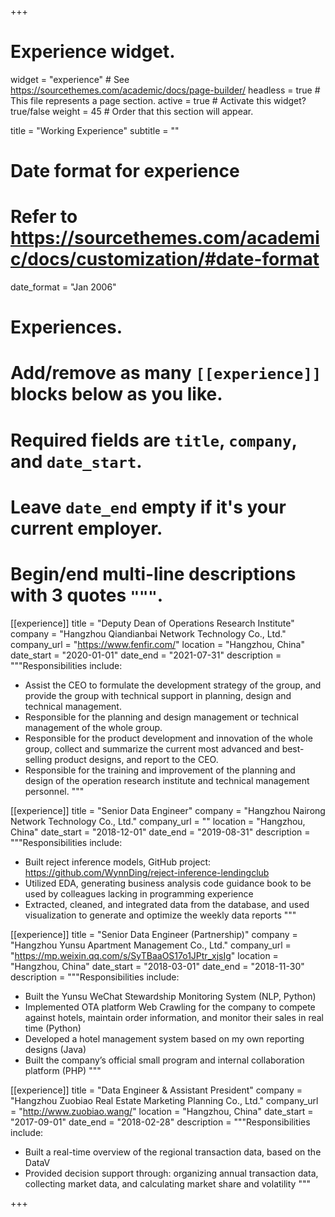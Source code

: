 +++
# Experience widget.
widget = "experience"  # See https://sourcethemes.com/academic/docs/page-builder/
headless = true  # This file represents a page section.
active = true  # Activate this widget? true/false
weight = 45  # Order that this section will appear.

title = "Working Experience"
subtitle = ""

# Date format for experience
#   Refer to https://sourcethemes.com/academic/docs/customization/#date-format
date_format = "Jan 2006"

# Experiences.
#   Add/remove as many `[[experience]]` blocks below as you like.
#   Required fields are `title`, `company`, and `date_start`.
#   Leave `date_end` empty if it's your current employer.
#   Begin/end multi-line descriptions with 3 quotes `"""`.

[[experience]]
  title = "Deputy Dean of Operations Research Institute"
  company = "Hangzhou Qiandianbai Network Technology Co., Ltd."
  company_url = "https://www.fenfir.com/"
  location = "Hangzhou, China"
  date_start = "2020-01-01"
  date_end = "2021-07-31"
  description = """Responsibilities include:
  
  * Assist the CEO to formulate the development strategy of the group, and provide the group with technical support in planning, design and technical management.
  * Responsible for the planning and design management or technical management of the whole group.
  * Responsible for the product development and innovation of the whole group, collect and summarize the current most advanced and best-selling product designs, and report to the CEO.
  * Responsible for the training and improvement of the planning and design of the operation research institute and technical management personnel.
  """
  
[[experience]]
  title = "Senior Data Engineer"
  company = "Hangzhou Nairong Network Technology Co., Ltd."
  company_url = ""
  location = "Hangzhou, China"
  date_start = "2018-12-01"
  date_end = "2019-08-31"
  description = """Responsibilities include:
  
  * Built reject inference models, GitHub project: https://github.com/WynnDing/reject-inference-lendingclub
  * Utilized EDA, generating business analysis code guidance book to be used by colleagues lacking in programming experience
  * Extracted, cleaned, and integrated data from the database, and used visualization to generate and optimize the weekly data reports
  """
  
[[experience]]
  title = "Senior Data Engineer (Partnership)"
  company = "Hangzhou Yunsu Apartment Management Co., Ltd."
  company_url = "https://mp.weixin.qq.com/s/SyTBaaOS17o1JPtr_xjsIg"
  location = "Hangzhou, China"
  date_start = "2018-03-01"
  date_end = "2018-11-30"
  description = """Responsibilities include:
    
  * Built the Yunsu WeChat Stewardship Monitoring System (NLP, Python)
  * Implemented OTA platform Web Crawling for the company to compete against hotels, maintain order information, and monitor their sales in real time (Python)
  * Developed a hotel management system based on my own reporting designs (Java)
  * Built the company’s official small program and internal collaboration platform (PHP)
  """

[[experience]]
  title = "Data Engineer & Assistant President"
  company = "Hangzhou Zuobiao Real Estate Marketing Planning Co., Ltd."
  company_url = "http://www.zuobiao.wang/"
  location = "Hangzhou, China"
  date_start = "2017-09-01"
  date_end = "2018-02-28"
  description = """Responsibilities include:
    
  * Built a real-time overview of the regional transaction data, based on the DataV
  * Provided decision support through: organizing annual transaction data, collecting market data, and calculating market share and volatility
  """
 
+++
